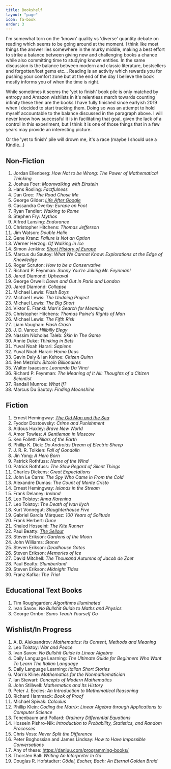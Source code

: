 ```yaml
---
title: Bookshelf
layout: "page"
icon: fa-book
order: 3
---
```


I'm somewhat torn on the 'known' quality vs 'diverse' quantity debate on reading which seems to be going around at the moment. I think like most things the answer lies somewhere in the murky middle, making a best effort to strike a balance between giving new and challenging books a chance while also committing time to studying known entities. In the same discussion is the balance between modern and classic literature, bestsellers and forgotten/lost gems etc... Reading is an activity which rewards you for pushing your comfort zone but at the end of the day I believe the book mostly informs you of when the time is right.

While sometimes it seems the 'yet to finish' book pile is only matched by entropy and Amazon wishlists in it's relentless march towards counting infinity these then are the books I have fully finished since earlyish 2019 when I decided to start tracking them. Doing so was an attempt to hold myself accountable to the balance discussed in the paragraph above. I will never know how successful it is in facilitating that goal, given the lack of a control in this experiment, but I think it is one of those things that in a few years may provide an interesting picture.

Or the 'yet to finish' pile will drown me, it's a race (maybe I should use a Kindle...)

<H2>Non-Fiction</H2>

 1. Jordan Ellenberg: *How Not to be Wrong: The Power of Mathematical Thinking*
 2. Joshua Foer: *Moonwalking with Einstein*
 3. Hans Rosling: *Factfulness*
 4. Dan Grec: *The Road Chose Me*
 5. George Gilder: [ *Life After Google* ](/2019/12/01/Life-After-Google-Book-Review.html)
 6. Cassandra Overby: *Europe on Foot*
 7. Ryan Tandler: *Walking to Rome*
 8. Stephen Fry: *Mythos*
 9. Alfred Lansing: *Endurance*
 10. Christopher Hitchens: *Thomas Jefferson*
 11. Jim Watson: *Double Helix*
 12. Gene Kranz: *Failure is Not an Option*
 13. Werner Herzog: *Of Walking in Ice*
 14. Simon Jenkins: [ *Short History of Europe* ](/2019/12/01/Short-History-of-Europe.html)
 15. Marcus du Sautoy: *What We Cannot Know: Explorations at the Edge of Knowledge*
 16. Roger Scruton: *How to be a Conservative*
 17. Richard P. Feynman: *Surely You're Joking Mr. Feynman!*
 18. Jared Diamond: *Upheaval*
 19. George Orwell: *Down and Out in Paris and London*
 20. Jared Diamond: *Collapse*
 21. Michael Lewis: *Flash Boys*
 22. Michael Lewis: *The Undoing Project*
 23. Michael Lewis: *The Big Short*
 24. Viktor E. Frankl: *Man's Search for Meaning*
 25. Christopher Hitchens: *Thomas Paine's Rights of Man*
 26. Michael Lewis: *The Fifth Risk*
 27. Liam Vaughan: *Flash Crash*
 28. J. D. Vance: *Hillbilly Elegy*
 29. Nassim Nicholas Taleb: *Skin In The Game*
 30. Annie Duke: *Thinking in Bets*
 31. Yuval Noah Harari: *Sapiens*
 32. Yuval Noah Harari: *Homo Deus*
 33. Gavin Daly & Ian Kehoe: *Citizen Quinn*
 34. Ben Mezrich: *Bitcoin Billionaires*
 35. Walter Isaacson: *Leonardo Da Vinci*
 36. Richard P. Feynman: *The Meaning of It All: Thoughts of a Citizen Scientist*
 37. Randall Munroe: *What If?*
 38. Marcus Du Sautoy: *Finding Moonshine*

<H2>Fiction</H2>

 1. Ernest Hemingway: [ *The Old Man and the Sea* ](/2019/12/02/Old-Man-and-the-Sea.html)
 2. Fyodor Dostoevsky: *Crime and Punishment*
 3. Aldous Huxley: *Brave New World*
 4. Amor Towles: *A Gentleman in Moscow*
 5. Ken Follett: *Pillars of the Earth*
 6. Phillip K. Dick: *Do Androids Dream of Electric Sheep*
 7. J. R. R. Tolkien: *Fall of Gondolin*
 8. Jin Yong: *A Hero Born*
 9. Patrick Rothfuss: *Name of the Wind*
 10. Patrick Rothfuss: *The Slow Regard of Silent Things*
 11. Charles Dickens: *Great Expectations*
 12. John Le Carre: *The Spy Who Came in From the Cold*
 13. Alexandre Dumas: *The Count of Monte Cristo*
 14. Ernest Hemingway: *Islands in the Stream*
 15. Frank Delaney: *Ireland*
 16. Leo Tolstoy: *Anna Karenina*
 17. Leo Tolstoy: *The Death of Ivan Ilych*
 18. Kurt Vonnegut: *Slaughterhouse Five*
 19. Gabriel García Márquez: *100 Years of Solitude*
 20. Frank Herbert: *Dune*
 21. Khaled Hosseini: *The Kite Runner*
 22. Paul Beatty: [ *The Sellout* ](/2020/04/13/The-Sellout.html)
 23. Steven Erikson: *Gardens of the Moon*
 24. John Williams: *Stoner*
 25. Steven Erikson: *Deadhouse Gates*
 26. Steven Erikson: *Memories of Ice*
 27. David Mitchell: *The Thousand Autumns of Jacob de Zoet*
 28. Paul Beatty: *Slumberland*
 29. Steven Erikson: *Midnight Tides*
 30. Franz Kafka: *The Trial*
 
 <H2>Educational Text Books</H2>

 1. Tim Roughgarden: *Algorithms Illuminated*
 2. Ivan Savov: *No Bullshit Guide to Maths and Physics*
 3. George Ornbo: *Sams Teach Yourself Go*

 <H2>Wishlist/In Progress</H2>

 1. A. D. Aleksandrov: *Mathematics: Its Content, Methods and Meaning*
 2. Leo Tolstoy: *War and Peace*
 3. Ivan Savov: *No Bullshit Guide to Linear Algebra*
 4. Daily Language Learning: *The Ultimate Guide for Beginners Who Want To Learn The Italian Language*
 5. Daily Language Learning: *Italian Short Stories*
 6. Morris Kline: *Mathematics for the Nonmathematician*
 7. Ian Stewart: *Concepts of Modern Mathematics*
 8. John Stillwell: *Mathematics and Its History*
 9. Peter J. Eccles: *An Introduction to Mathematical Reasoning*
 10. Richard Hammack: *Book of Proof*
 11. Michael Spivak: *Calculus*
 12. Phillip Klein: *Coding the Matrix: Linear Algebra through Applications to Computer Science*
 13. Tenenbaum and Pollard: *Ordinary Differential Equations*
 14. Hossein Pishro-Nik: *Introduction to Probability, Statistics, and Random Processes*
 15. Chris Voss: *Never Split the Difference*
 16. Peter Boghossian and James Lindsay: *How to Have Impossible Conversations*
 17. Any of these: https://danluu.com/programming-books/
 18. Thorsten Ball: *Writing An Interpreter In Go*
 19. Douglas R. Hofstadter: *Gödel, Escher, Bach: An Eternal Golden Braid*
